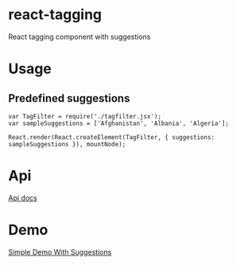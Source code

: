 # react-tagging
React tagging component with suggestions

# Usage
## Predefined suggestions ##

    var TagFilter = require('./tagfilter.jsx');
    var sampleSuggestions = ['Afghanistan', 'Albania', 'Algeria'];
    
    React.render(React.createElement(TagFilter, { suggestions: sampleSuggestions }), mountNode);

# Api
[Api docs](http://morz.hu/reacttagging/#api_docs)

# Demo
[Simple Demo With Suggestions](http://morz.hu/reacttagging/#demos)
